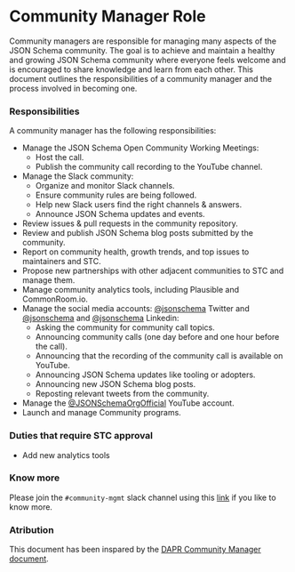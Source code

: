 # Community Manager Role

Community managers are responsible for managing many aspects of the JSON Schema community. The goal is to achieve and maintain a healthy and growing JSON Schema community where everyone feels welcome and is encouraged to share knowledge and learn from each other. This document outlines the responsibilities of a community manager and the process involved in becoming one.

### Responsibilities

A community manager has the following responsibilities:

* Manage the JSON Schema Open Community Working Meetings:
   * Host the call.
   * Publish the community call recording to the YouTube channel.
* Manage the Slack community:
   * Organize and monitor Slack channels.
   * Ensure community rules are being followed.
   * Help new Slack users find the right channels & answers.
   * Announce JSON Schema updates and events.
* Review issues & pull requests in the community repository.
* Review and publish JSON Schema blog posts submitted by the community.
* Report on community health, growth trends, and top issues to maintainers and STC.
* Propose new partnerships with other adjacent communities to STC and manage them.
* Manage community analytics tools, including Plausible and CommonRoom.io.
* Manage the social media accounts: [@jsonschema](https://twitter.com/jsonschema) Twitter and [@jsonschema](https://twitter.com/jsonschema) and [@jsonschema](https://www.linkedin.com/company/jsonschema) Linkedin:
   * Asking the community for community call topics.
   * Announcing community calls (one day before and one hour before the call).
   * Announcing that the recording of the community call is available on YouTube.
   * Announcing JSON Schema updates like tooling or adopters.
   * Announcing new JSON Schema blog posts.
   * Reposting relevant tweets from the community.
* Manage the [@JSONSchemaOrgOfficial](https://www.youtube.com/@JSONSchemaOrgOfficial) YouTube account.
* Launch and manage Community programs.

### Duties that require STC approval

* Add new analytics tools

### Know more 

Please join the `#community-mgmt` slack channel using this [link](#community-mgmt) if you like to know more.

### Atribution

This document has been inspared by the [DAPR Community Manager document](https://github.com/dapr/community/blob/master/COMMUNITY-MANAGER.md).
